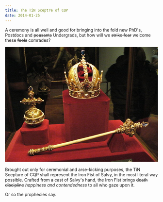 ```yaml
---
title: The TiN Sceptre of CQP
date: 2014-01-25
---
```


A ceremony is all well and good for bringing into the fold new PhD's, Postdocs and ~~peasants~~ Undergrads, but how will we ~~strike fear~~ welcome these ~~fools~~ comrades?

![You gotta let these people know who's boss, or they'll climb all over you.](/images/crownjewells.jpg)

Brought out only for ceremonial and arse-kicking purposes, the TiN Scepture of CQP shall represent the Iron Fist of Salvy, in the most literal way possible.  Crafted from a cast of Salvy's hand, the Iron Fist brings ~~death~~ ~~discipline~~ *happiness and contendedness* to all who gaze upon it.

Or so the prophecies say.
